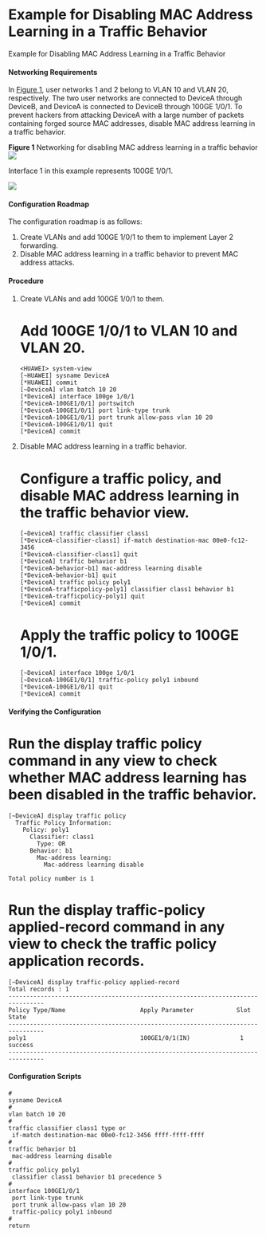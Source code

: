 Example for Disabling MAC Address Learning in a Traffic Behavior
================================================================

Example for Disabling MAC Address Learning in a Traffic Behavior

#### Networking Requirements

In [Figure 1](#EN-US_TASK_0000001176664467__fig1854684211516), user networks 1 and 2 belong to VLAN 10 and VLAN 20, respectively. The two user networks are connected to DeviceA through DeviceB, and DeviceA is connected to DeviceB through 100GE 1/0/1. To prevent hackers from attacking DeviceA with a large number of packets containing forged source MAC addresses, disable MAC address learning in a traffic behavior.

**Figure 1** Networking for disabling MAC address learning in a traffic behavior![](public_sys-resources/note_3.0-en-us.png) 

Interface 1 in this example represents 100GE 1/0/1.

![](figure/en-us_image_0000001176664491.png)



#### Configuration Roadmap

The configuration roadmap is as follows:

1. Create VLANs and add 100GE 1/0/1 to them to implement Layer 2 forwarding.
2. Disable MAC address learning in a traffic behavior to prevent MAC address attacks.

#### Procedure

1. Create VLANs and add 100GE 1/0/1 to them.
   
   
   
   # Add 100GE 1/0/1 to VLAN 10 and VLAN 20.
   
   ```
   <HUAWEI> system-view
   [~HUAWEI] sysname DeviceA
   [*HUAWEI] commit
   [~DeviceA] vlan batch 10 20
   [*DeviceA] interface 100ge 1/0/1
   [*DeviceA-100GE1/0/1] portswitch
   [*DeviceA-100GE1/0/1] port link-type trunk
   [*DeviceA-100GE1/0/1] port trunk allow-pass vlan 10 20
   [*DeviceA-100GE1/0/1] quit
   [*DeviceA] commit
   ```
2. Disable MAC address learning in a traffic behavior.
   
   
   
   # Configure a traffic policy, and disable MAC address learning in the traffic behavior view.
   
   ```
   [~DeviceA] traffic classifier class1
   [*DeviceA-classifier-class1] if-match destination-mac 00e0-fc12-3456
   [*DeviceA-classifier-class1] quit
   [*DeviceA] traffic behavior b1
   [*DeviceA-behavior-b1] mac-address learning disable
   [*DeviceA-behavior-b1] quit
   [*DeviceA] traffic policy poly1
   [*DeviceA-trafficpolicy-poly1] classifier class1 behavior b1
   [*DeviceA-trafficpolicy-poly1] quit
   [*DeviceA] commit
   ```
   
   # Apply the traffic policy to 100GE 1/0/1.
   
   ```
   [~DeviceA] interface 100ge 1/0/1
   [~DeviceA-100GE1/0/1] traffic-policy poly1 inbound
   [*DeviceA-100GE1/0/1] quit
   [*DeviceA] commit
   ```

#### Verifying the Configuration

# Run the **display traffic policy** command in any view to check whether MAC address learning has been disabled in the traffic behavior.

```
[~DeviceA] display traffic policy
  Traffic Policy Information:
    Policy: poly1
      Classifier: class1
        Type: OR
      Behavior: b1
        Mac-address learning:
          Mac-address learning disable

Total policy number is 1
```

# Run the **display traffic-policy applied-record** command in any view to check the traffic policy application records.

```
[~DeviceA] display traffic-policy applied-record
Total records : 1
--------------------------------------------------------------------------------
Policy Type/Name                     Apply Parameter            Slot  State
--------------------------------------------------------------------------------
poly1                                100GE1/0/1(IN)              1     success
--------------------------------------------------------------------------------
```

#### Configuration Scripts

```
#
sysname DeviceA
#
vlan batch 10 20
#
traffic classifier class1 type or
 if-match destination-mac 00e0-fc12-3456 ffff-ffff-ffff
#
traffic behavior b1
 mac-address learning disable
#
traffic policy poly1
 classifier class1 behavior b1 precedence 5
#
interface 100GE1/0/1
 port link-type trunk
 port trunk allow-pass vlan 10 20
 traffic-policy poly1 inbound
#
return
```